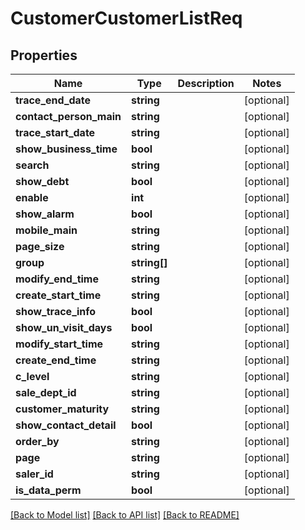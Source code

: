 # CustomerCustomerListReq

## Properties
Name | Type | Description | Notes
------------ | ------------- | ------------- | -------------
**trace_end_date** | **string** |  | [optional] 
**contact_person_main** | **string** |  | [optional] 
**trace_start_date** | **string** |  | [optional] 
**show_business_time** | **bool** |  | [optional] 
**search** | **string** |  | [optional] 
**show_debt** | **bool** |  | [optional] 
**enable** | **int** |  | [optional] 
**show_alarm** | **bool** |  | [optional] 
**mobile_main** | **string** |  | [optional] 
**page_size** | **string** |  | [optional] 
**group** | **string[]** |  | [optional] 
**modify_end_time** | **string** |  | [optional] 
**create_start_time** | **string** |  | [optional] 
**show_trace_info** | **bool** |  | [optional] 
**show_un_visit_days** | **bool** |  | [optional] 
**modify_start_time** | **string** |  | [optional] 
**create_end_time** | **string** |  | [optional] 
**c_level** | **string** |  | [optional] 
**sale_dept_id** | **string** |  | [optional] 
**customer_maturity** | **string** |  | [optional] 
**show_contact_detail** | **bool** |  | [optional] 
**order_by** | **string** |  | [optional] 
**page** | **string** |  | [optional] 
**saler_id** | **string** |  | [optional] 
**is_data_perm** | **bool** |  | [optional] 

[[Back to Model list]](../README.md#documentation-for-models) [[Back to API list]](../README.md#documentation-for-api-endpoints) [[Back to README]](../README.md)


